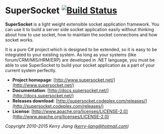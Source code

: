 # SuperSocket  [![Build Status](https://travis-ci.org/kerryjiang/SuperSocket.svg?branch=v1.6)](https://travis-ci.org/kerryjiang/SuperSocket)


**SuperSocket** is a light weight extensible socket application framework.
You can use it to build a server side socket application easily without thinking about how to use socket, how to maintain the socket connections and how socket works.

It is a pure C# project which is designed to be extended, so it is easy to be integrated to your existing system.
As long as your systems (like forum/CRM/MIS/HRM/ERP) are developed in .NET language,
you must be able to use SuperSocket to build your socket application as a part of your current system perfectly.


- **Project homepage**:		[http://www.supersocket.net/](http://www.supersocket.net/)
- **Documentation**:		[http://docs.supersocket.net/](http://docs.supersocket.net/)
- **Releases download**:	[http://supersocket.codeplex.com/releases/](http://supersocket.codeplex.com/releases/)
- **License**: 				[http://www.apache.org/licenses/LICENSE-2.0](http://www.apache.org/licenses/LICENSE-2.0)


*Copyright 2010-2015 Kerry Jiang (kerry-jiang@hotmail.com)*